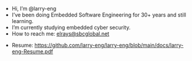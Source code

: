 - Hi, I’m @larry-eng
- I’ve been doing Embedded Software Engineering for 30+ years and still learning.
- I’m currently studying embedded cyber security.
- How to reach me: elrays@sbcglobal.net

* Resume: 
https://github.com/larry-eng/larry-eng/blob/main/docs/larry-eng-Resume.pdf

<!---
larry-eng/larry-eng is a ✨ special ✨ repository because its `README.md` (this file) appears on your GitHub profile.
You can click the Preview link to take a look at your changes.
--->
